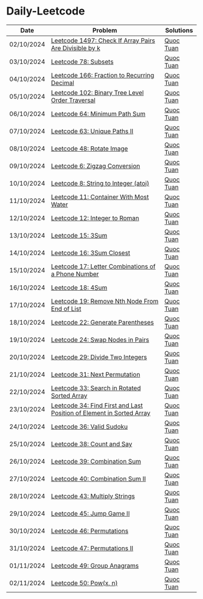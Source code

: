 # Daily-Leetcode

| Date | Problem | Solutions |
|------|---------|-----------|
| 02/10/2024 | [Leetcode 1497: Check If Array Pairs Are Divisible by k](https://leetcode.com/problems/check-if-array-pairs-are-divisible-by-k/) | [Quoc](https://github.com/Quocc1/Daily-Leetcode/blob/main/quoc/CanArrange.py) [Tuan](https://github.com/user2/check-array-pairs-divisible-by-k.py) |
| 03/10/2024 | [Leetcode 78: Subsets](https://leetcode.com/problems/subsets/) | [Quoc](https://github.com/Quocc1/Daily-Leetcode/blob/main/quoc/Subsets.py) [Tuan](https://github.com/user2/subsets.py) |
| 04/10/2024 | [Leetcode 166: Fraction to Recurring Decimal](https://leetcode.com/problems/fraction-to-recurring-decimal/) | [Quoc](https://github.com/Quocc1/Daily-Leetcode/blob/main/quoc/FractionToRecurringDecimal.py) [Tuan](https://github.com/user2/fraction-recurring-decimal.py) |
| 05/10/2024 | [Leetcode 102: Binary Tree Level Order Traversal](https://leetcode.com/problems/binary-tree-level-order-traversal/) | [Quoc](https://github.com/Quocc1/Daily-Leetcode/blob/main/quoc/BinaryTreeLevelOrderTraversal.py) [Tuan](https://github.com/user2/binary-tree-level-order.py) |
| 06/10/2024 | [Leetcode 64: Minimum Path Sum](https://leetcode.com/problems/minimum-path-sum/) | [Quoc](https://github.com/Quocc1/Daily-Leetcode/blob/main/quoc/MinimumPathSum.py) [Tuan](https://github.com/user2/minimum-path-sum.py) |
| 07/10/2024 | [Leetcode 63: Unique Paths II](https://github.com/Quocc1/Daily-Leetcode/blob/main/quoc/UniquePathsII.py) | [Quoc](https://github.com/Quocc1/Daily-Leetcode/blob/main/quoc/UniquePathsII.py) [Tuan](https://github.com/user2/unique-paths-ii.py) |
| 08/10/2024 | [Leetcode 48: Rotate Image](https://leetcode.com/problems/rotate-image/) | [Quoc](https://github.com/Quocc1/Daily-Leetcode/blob/main/quoc/RotateImage.py) [Tuan](https://github.com/user2/rotate-image.py) |
| 09/10/2024 | [Leetcode 6: Zigzag Conversion](https://leetcode.com/problems/zigzag-conversion/) | [Quoc](https://github.com/Quocc1/Daily-Leetcode/blob/main/quoc/ZigzagConversion.py) [Tuan](https://github.com/user2/zigzag-conversion.py) |
| 10/10/2024 | [Leetcode 8: String to Integer (atoi)](https://leetcode.com/problems/string-to-integer-atoi/) | [Quoc](https://github.com/Quocc1/Daily-Leetcode/blob/main/quoc/StringToInteger.py) [Tuan](https://github.com/user2/string-to-integer.py) |
| 11/10/2024 | [Leetcode 11: Container With Most Water](https://leetcode.com/problems/container-with-most-water/) | [Quoc](https://github.com/Quocc1/Daily-Leetcode/blob/main/quoc/ContainerWithMostWater.py) [Tuan](https://github.com/user2/container-with-most-water.py) |
| 12/10/2024 | [Leetcode 12: Integer to Roman](https://leetcode.com/problems/integer-to-roman/) | [Quoc](https://github.com/Quocc1/Daily-Leetcode/blob/main/quoc/IntegerToRoman.py) [Tuan](https://github.com/user2/integer-to-roman.py) |
| 13/10/2024 | [Leetcode 15: 3Sum](https://leetcode.com/problems/3sum/) | [Quoc](https://github.com/Quocc1/Daily-Leetcode/blob/main/quoc/3Sum.py) [Tuan](https://github.com/user2/3sum.py) |
| 14/10/2024 | [Leetcode 16: 3Sum Closest](https://leetcode.com/problems/3sum-closest/) | [Quoc](https://github.com/Quocc1/Daily-Leetcode/blob/main/quoc/3SumCloset.py) [Tuan](https://github.com/user2/3sum-closest.py) |
| 15/10/2024 | [Leetcode 17: Letter Combinations of a Phone Number](https://leetcode.com/problems/letter-combinations-of-a-phone-number/) | [Quoc](https://github.com/Quocc1/Daily-Leetcode/blob/main/quoc/LetterCombinationsOfAPhoneNumber.py) [Tuan](https://github.com/user2/letter-combinations.py) |
| 16/10/2024 | [Leetcode 18: 4Sum](https://leetcode.com/problems/4sum/) | [Quoc](https://github.com/Quocc1/Daily-Leetcode/blob/main/quoc/4Sum.py) [Tuan](https://github.com/user2/4sum.py) |
| 17/10/2024 | [Leetcode 19: Remove Nth Node From End of List](https://leetcode.com/problems/remove-nth-node-from-end-of-list/) | [Quoc](https://github.com/Quocc1/Daily-Leetcode/blob/main/quoc/RemoveNthNodeFromEndOfList.py) [Tuan](https://github.com/user2/remove-nth-node.py) |
| 18/10/2024 | [Leetcode 22: Generate Parentheses](https://leetcode.com/problems/generate-parentheses/) | [Quoc](https://github.com/Quocc1/Daily-Leetcode/blob/main/quoc/GenerateParentheses.py) [Tuan](https://github.com/user2/generate-parentheses.py) |
| 19/10/2024 | [Leetcode 24: Swap Nodes in Pairs](https://leetcode.com/problems/swap-nodes-in-pairs/) | [Quoc](https://github.com/Quocc1/Daily-Leetcode/blob/main/quoc/SwapNodesInPairs.py) [Tuan](https://github.com/user2/swap-nodes-in-pairs.py) |
| 20/10/2024 | [Leetcode 29: Divide Two Integers](https://leetcode.com/problems/divide-two-integers/) | [Quoc](https://github.com/Quocc1/Daily-Leetcode/blob/main/quoc/DivideTwoIntegers.py) [Tuan](https://github.com/user2/divide-two-integers.py) |
| 21/10/2024 | [Leetcode 31: Next Permutation](https://leetcode.com/problems/next-permutation/) | [Quoc](https://github.com/Quocc1/Daily-Leetcode/blob/main/quoc/NextPermutation.py) [Tuan](https://github.com/user2/next-permutation.py) |
| 22/10/2024 | [Leetcode 33: Search in Rotated Sorted Array](https://leetcode.com/problems/search-in-rotated-sorted-array/) | [Quoc](https://github.com/Quocc1/Daily-Leetcode/blob/main/quoc/SearchInRotatedSortedArray.py) [Tuan](https://github.com/user2/search-rotated-array.py) |
| 23/10/2024 | [Leetcode 34: Find First and Last Position of Element in Sorted Array](https://leetcode.com/problems/find-first-and-last-position-of-element-in-sorted-array/) | [Quoc](https://github.com/Quocc1/Daily-Leetcode/blob/main/quoc/FindFirstAndLastPositionOfElementInSortedArray.py) [Tuan](https://github.com/user2/find-first-last-position.py) |
| 24/10/2024 | [Leetcode 36: Valid Sudoku](https://leetcode.com/problems/valid-sudoku/) | [Quoc](https://github.com/Quocc1/Daily-Leetcode/blob/main/quoc/ValidSudoku.py) [Tuan](https://github.com/user2/valid-sudoku.py) |
| 25/10/2024 | [Leetcode 38: Count and Say](https://leetcode.com/problems/count-and-say/) | [Quoc](https://github.com/Quocc1/Daily-Leetcode/blob/main/quoc/CountAndSay.py) [Tuan](https://github.com/user2/count-and-say.py) |
| 26/10/2024 | [Leetcode 39: Combination Sum](https://leetcode.com/problems/combination-sum/) | [Quoc](https://github.com/Quocc1/Daily-Leetcode/blob/main/quoc/CombinationSum.py) [Tuan](https://github.com/user2/combination-sum.py) |
| 27/10/2024 | [Leetcode 40: Combination Sum II](https://leetcode.com/problems/combination-sum-ii/) | [Quoc](https://github.com/Quocc1/Daily-Leetcode/blob/main/quoc/CombinationSumII.py) [Tuan](https://github.com/user2/combination-sum-ii.py) |
| 28/10/2024 | [Leetcode 43: Multiply Strings](https://leetcode.com/problems/multiply-strings/) | [Quoc](https://github.com/Quocc1/Daily-Leetcode/blob/main/quoc/MultiplyStrings.py) [Tuan](https://github.com/user2/multiply-strings.py) |
| 29/10/2024 | [Leetcode 45: Jump Game II](https://leetcode.com/problems/jump-game-ii/) | [Quoc](https://github.com/Quocc1/Daily-Leetcode/blob/main/quoc/JumpGameII.py) [Tuan](https://github.com/user2/jump-game-ii.py) |
| 30/10/2024 | [Leetcode 46: Permutations](https://leetcode.com/problems/permutations/) | [Quoc](https://github.com/Quocc1/Daily-Leetcode/blob/main/quoc/Permutations.py) [Tuan](https://github.com/user2/permutations.py) |
| 31/10/2024 | [Leetcode 47: Permutations II](https://leetcode.com/problems/permutations-ii/) | [Quoc](https://github.com/user1/permutations-ii.py) [Tuan](https://github.com/user2/permutations-ii.py) |
| 01/11/2024 | [Leetcode 49: Group Anagrams](https://leetcode.com/problems/group-anagrams/) | [Quoc](https://github.com/user1/group-anagrams.py) [Tuan](https://github.com/user2/group-anagrams.py) |
| 02/11/2024 | [Leetcode 50: Pow(x, n)](https://leetcode.com/problems/powx-n/) | [Quoc](https://github.com/user1/powx-n.py) [Tuan](https://github.com/user2/powx-n.py) |
